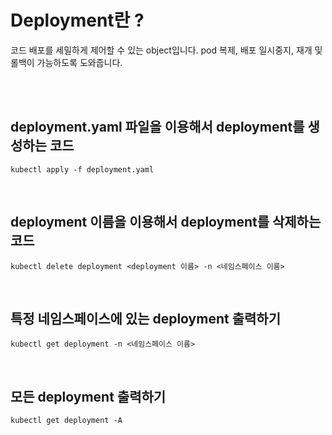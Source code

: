 # Deployment란 ?
코드 배포를 세밀하게 제어할 수 있는 object입니다. pod 복제, 배포 일시중지, 재개 및 롤백이 가능하도록 도와줍니다.

<br><br>

## deployment.yaml 파일을 이용해서 deployment를 생성하는 코드
```
kubectl apply -f deployment.yaml
```
<br>

## deployment 이름을 이용해서 deployment를 삭제하는 코드
```
kubectl delete deployment <deployment 이름> -n <네임스페이스 이름>
```
<br>
 
## 특정 네임스페이스에 있는 deployment 출력하기
```
kubectl get deployment -n <네임스페이스 이름>
```
<br>
 
## 모든 deployment 출력하기
```
kubectl get deployment -A
```
